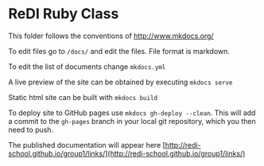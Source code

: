 # ReDI Ruby Class

This folder follows the conventions of http://www.mkdocs.org/


To edit files go to `/docs/` and edit the files. File format is markdown. 

To edit the list of documents change `mkdocs.yml`

A live preview of the site can be obtained by executing `mkdocs serve`

Static html site can be built with `mkdocs build`

To deploy site to GitHub pages use `mkdocs gh-deploy --clean`. This will add a commit to the `gh-pages` branch in your local git repository, which you then need to push.

The published documentation will appear here [http://redi-school.github.io/group1/links/](http://redi-school.github.io/group1/links/)
